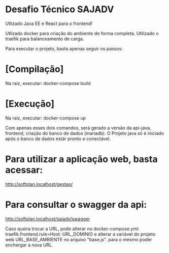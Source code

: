 # Desafio Técnico SAJADV
Utlizado Java EE e React para o frontend!

Utlizado docker para criação do ambiente de forma completa.
Utilizado o traefik para balanceamento de carga.


Para executar o projeto, basta apenas seguir os passos:

# [Compilação]
  Na raiz, executar: docker-compose build    
# [Execução]
  Na raiz, executar: docker-compose up

Com apenas esses dois comandos, será gerado a versão da api-java, frontend, criação do banco de dados (mariadb).
O Projeto java só é iniciado após o banco de dados estár pronto e conectável.

# Para utilizar a aplicação web, basta acessar:
  http://softplan.localhost/gestao/

# Para consultar o swagger da api:
  http://softplan.localhost/sajadv/swagger

Caso queira trocar a URL, pode alterar no docker-compose.yml:
  traefik.frontend.rule=Host: URL_DOMINIO
e alterar a variável do projeto web URL_BASE_AMBIENTE no arquivo "base.js". para o mesmo poder enchergar a nova URL.
